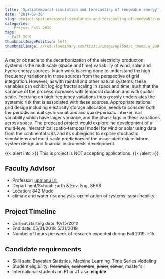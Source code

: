 ```yaml
---
title: 'Spatiotemporal simulation and forecasting of renewable energy'
date: '2019-09-30'
slug: project-spatiotemporal-simulation-and-forecasting-of-renewable-energy
categories:
  - Project Fall 2019
tags:
 - Fall 2019
thumbnailImagePosition: left
thumbnailImage: //res.cloudinary.com/tz33cu/image/upload/c_thumb,w_200,g_face/v1547675604/2000px-Capsule__ge%CC%81lule.svg_spzxwr.png
---
```

A major obstacle to the decarbonization of the electricity production systems is the multi scale (space and time) variability of wind, solar and hydro energy sources. Much work is being done to understand the high frequency variations in these sources from the perspective of grid integration. However, as with rainfall and other natural systems, these variables can exhibit log-log fractal scaling in space and time, such that the variance of the process increases with temporal duration and with spatial scale. Focusing on high frequency variations thus grossly understates the systemic risk that is associated with these sources. Appropriate national grid design including electricity storage allocation, needs to consider both the periodic annual cycle variations and quasi-periodic inter-annual variability which have larger variance, and the phase lags in these variations across space. The proposed project would explore the development of a multi-level, hierarchical spatio-temporal model for wind or solar using data from the continental USA and its subregions to explore stochastic simulations and multi-scale predictions of the associated risk to inform system design and financial instruments development. 

<!--more-->

{{< alert info >}}
This is project is NOT accepting applications.
{{< /alert >}}

## Faculty Advisor
+ Professor: [upmanu lall](water.columbia.edu)
+ Department/School: Earth & Env. Eng, SEAS
+ Location: 842 Mudd
+ climate and water risk analysis. optimization of systems. sustainability. 

## Project Timeline
+ Earliest starting date: 10/15/2019
+ End date: 05/31/2019: 5/31/2019
+ Number of hours per week of research expected during Fall 2019: ~15

## Candidate requirements
+ Skill sets: Bayesian Statistics, Machine Learning, Time Series Modeling
+ Student eligibility: ~~freshman~~, ~~sophomore~~, ~~junior~~, ~~senior~~, master's
+ International students on F1 or J1 visa: **eligible**
